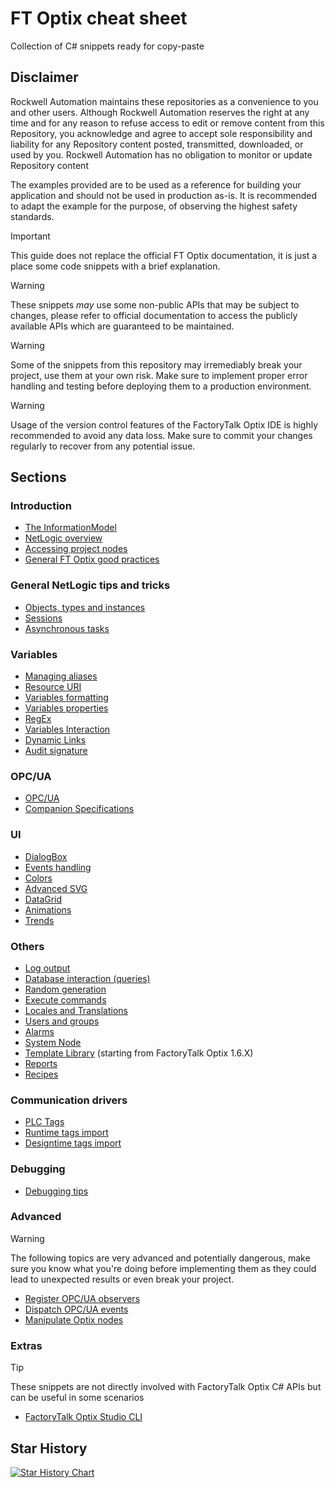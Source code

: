 # FT Optix cheat sheet

Collection of C# snippets ready for copy-paste

## Disclaimer

Rockwell Automation maintains these repositories as a convenience to you and other users. Although Rockwell Automation reserves the right at any time and for any reason to refuse access to edit or remove content from this Repository, you acknowledge and agree to accept sole responsibility and liability for any Repository content posted, transmitted, downloaded, or used by you. Rockwell Automation has no obligation to monitor or update Repository content

The examples provided are to be used as a reference for building your application and should not be used in production as-is. It is recommended to adapt the example for the purpose, of observing the highest safety standards.

> [!IMPORTANT]
> This guide does not replace the official FT Optix documentation, it is just a place some code snippets with a brief explanation.

> [!WARNING]
> These snippets *may* use some non-public APIs that may be subject to changes, please refer to official documentation to access the publicly available APIs which are guaranteed to be maintained.

> [!WARNING]
> Some of the snippets from this repository may irremediably break your project, use them at your own risk. Make sure to implement proper error handling and testing before deploying them to a production environment.

> [!WARNING]
> Usage of the version control features of the FactoryTalk Optix IDE is highly recommended to avoid any data loss. Make sure to commit your changes regularly to recover from any potential issue.

## Sections

### Introduction

- [The InformationModel](./pages/information-model.md)
- [NetLogic overview](./pages/netlogic-overview.md)
- [Accessing project nodes](./pages/accessing-project-nodes.md)
- [General FT Optix good practices](./pages/good-practices.md)

### General NetLogic tips and tricks

- [Objects, types and instances](./pages/creating-objects.md)
- [Sessions](./pages/sessions.md)
- [Asynchronous tasks](./pages/async-tasks.md)

### Variables

- [Managing aliases](./pages/managing-aliases.md)
- [Resource URI](./pages/resource-uri.md)
- [Variables formatting](./pages/variables-formatting.md)
- [Variables properties](./pages/variables-properties.md)
- [RegEx](./pages/regex.md)
- [Variables Interaction](./pages/variables-interaction.md)
- [Dynamic Links](./pages/dynamic-links.md)
- [Audit signature](./pages/audit-signature.md)

### OPC/UA

- [OPC/UA](./pages/opcua.md)
- [Companion Specifications](./pages/companion-specs.md)

### UI

- [DialogBox](./pages/dialog-boxes.md)
- [Events handling](./pages/events.md)
- [Colors](./pages/colors.md)
- [Advanced SVG](./pages/advanced-svg.md)
- [DataGrid](./pages/datagrids.md)
- [Animations](./pages/ui-animations.md)
- [Trends](./pages/trends.md)

### Others

- [Log output](./pages/log-output.md)
- [Database interaction (queries)](./pages/database-interaction.md)
- [Random generation](./pages/random-generation.md)
- [Execute commands](./pages/execute-command.md)
- [Locales and Translations](./pages/translations.md)
- [Users and groups](./pages/users-groups.md)
- [Alarms](./pages/alarming.md)
- [System Node](./pages/system-node.md)
- [Template Library](./pages/template-library.md) (starting from FactoryTalk Optix 1.6.X)
- [Reports](./pages/reports.md)
- [Recipes](./pages/recipes.md)

### Communication drivers

- [PLC Tags](./pages/plc-tags.md)
- [Runtime tags import](./pages/runtime-tags-import.md)
- [Designtime tags import](./pages/designtime-tags-import.md)

### Debugging

- [Debugging tips](./pages/debugging-tips.md)

### Advanced

> [!WARNING]
> The following topics are very advanced and potentially dangerous, make sure you know what you're doing before implementing them as they could lead to unexpected results or even break your project.

- [Register OPC/UA observers](./pages/register-observers.md)
- [Dispatch OPC/UA events](./pages/dispatch-events.md)
- [Manipulate Optix nodes](./pages/manipulate-nodes.md)

### Extras

> [!TIP]
> These snippets are not directly involved with FactoryTalk Optix C# APIs but can be useful in some scenarios

- [FactoryTalk Optix Studio CLI](./pages/fto-studio-cli.md)

## Star History

[![Star History Chart](https://api.star-history.com/svg?repos=FactoryTalk-Optix/NetLogic_CheatSheet&type=Date)](https://www.star-history.com/#FactoryTalk-Optix/NetLogic_CheatSheet&Date)
